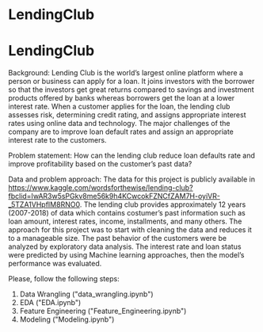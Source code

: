 # LendingClub

# LendingClub

Background: 
Lending Club is the world’s largest online platform where a person or business can apply for a loan. It joins investors with the borrower so that the investors get great returns compared to savings and investment products offered by banks whereas borrowers get the loan at a lower interest rate. When a customer applies for the loan, the lending club assesses risk, determining credit rating, and assigns appropriate interest rates using online data and technology. The major challenges of the company are to improve loan default rates and assign an appropriate interest rate to the customers. 

Problem statement: 
How can the lending club reduce loan defaults rate and improve profitability based on the customer’s past data? 

Data and problem approach:
The data for this project is publicly available in https://www.kaggle.com/wordsforthewise/lending-club?fbclid=IwAR3w5sPGkv8me56k9h4KCwcokFZNCfZAM7H-oyiVR-_5TZA1VHpfIM8RNO0.  The lending club provides approximately 12 years (2007-2018) of data which contains costumer’s past information such as loan amount, interest rates, income, installments, and many others.
The approach for this project was to start with cleaning the data and reduces it to a manageable size. The past behavior of the customers were be analyzed by exploratory data analysis. The interest rate and loan status were predicted by using Machine learning approaches, then the model’s performance was evaluated.



Please, follow the following steps:
1. Data Wrangling ("data_wrangling.ipynb")
2. EDA ("EDA.ipynb")
3. Feature Engineering ("Feature_Engineering.ipynb")
4. Modeling ("Modeling.ipynb")
